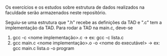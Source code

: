 Os exercícios e os estudos sobre estrutura de dados realizados na faculdade serão armazenados neste repositório.

Seguiu-se uma estrutura que ".h" recebe as definições da TAD e ".c" tem a implementação da TAD. Para rodar a TAD na main.c, deve-se

1. gcc -c <nome implementação>.c -> ex: gcc -c lista.c
2. gcc main.c <nome implementação>.o -o <nome do executável> -> ex: gcc main.c lista.o -o program
